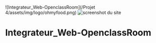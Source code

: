 ![Integrateur_Web-OpenclassRoom](/Projet 4/assets/img/logo/ohmyfood.png)
![screenshot du site](./images/Desktop.png)

# Integrateur_Web-OpenclassRoom

